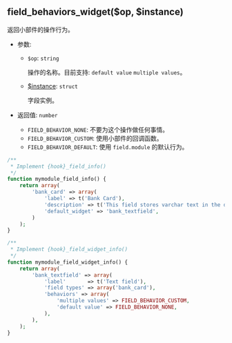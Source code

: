 ## field_behaviors_widget($op, $instance)

返回小部件的操作行为。

- 参数:
  - `$op`: `string`

    操作的名称。目前支持: `default value` `multiple values`。

  - [$instance](/): `struct`

    字段实例。

- 返回值: `number`
  - `FIELD_BEHAVIOR_NONE`: 不要为这个操作做任何事情。
  - `FIELD_BEHAVIOR_CUSTOM`: 使用小部件的回调函数。
  - `FIELD_BEHAVIOR_DEFAULT`: 使用 `field.module` 的默认行为。

```php
/**
 * Implement {hook}_field_info()
 */
function mymodule_field_info() {
    return array(
        'bank_card' => array(
            'label' => t('Bank Card'),
            'description' => t('This field stores varchar text in the database.'),
            'default_widget' => 'bank_textfield',
        )
    );
}

/**
 * Implement {hook}_field_widget_info()
 */
function mymodule_field_widget_info() {
    return array(
        'bank_textfield' => array(
            'label'       => t('Text field'),
            'field types' => array('bank_card'),
            'behaviors' => array(
                'multiple values' => FIELD_BEHAVIOR_CUSTOM,
                'default value' => FIELD_BEHAVIOR_NONE,
            ),
        ),
    );
}
```